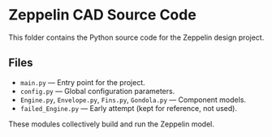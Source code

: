 # Zeppelin CAD Source Code

This folder contains the Python source code for the Zeppelin design project.

## Files
- `main.py` — Entry point for the project.  
- `config.py` — Global configuration parameters.  
- `Engine.py`, `Envelope.py`, `Fins.py`, `Gondola.py` — Component models.  
- `failed_Engine.py` — Early attempt (kept for reference, not used).  

These modules collectively build and run the Zeppelin model.  


